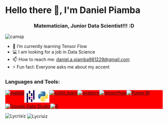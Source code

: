 <h1 aligh= "Center">Hello there 👋, I'm Daniel Piamba</h1>
<h3 align="center">Matematician, Junior Data Scientist!!! :D</h3>

<p align="left"> <img src="https://komarev.com/ghpvc/?username=Lycrisiz&label=Profile%20views&color=0e75b6&style=flat" alt="camsp" /> </p>

- 📙 I’m currently learning Tensor Flow
- 💻 I am looking for a job in Data Science
- 📫 How to reach me: daniel.a.piamba981229@gmail.com
- ⚡ Fun fact: Everyone asks me about my accent

<p align="left">
</p>
<h3 align="left">Languages and Tools:</h3>
<p align="left" style="display:flex; flex-wrap:wrap; background-color: red;"> 
  <a href="https://www.mathworks.com/" target="_blank" rel="noreferrer"> 
    <img src="https://upload.wikimedia.org/wikipedia/commons/2/21/Matlab_Logo.png" alt="matlab" width="40" height="40"/> </a> 
  <a href="https://pandas.pydata.org/" target="_blank" rel="noreferrer"> 
    <img src="https://raw.githubusercontent.com/devicons/devicon/2ae2a900d2f041da66e950e4d48052658d850630/icons/pandas/pandas-original.svg" alt="pandas" width="40" height="40"/> </a> 
  <a href="https://www.python.org" target="_blank" rel="noreferrer"> 
      <img src="https://raw.githubusercontent.com/devicons/devicon/master/icons/python/python-original.svg" alt="python" width="40" height="40"/> </a> 
  <a href="https://scikit-learn.org/" target="_blank" rel="noreferrer"> 
      <img src="https://upload.wikimedia.org/wikipedia/commons/0/05/Scikit_learn_logo_small.svg" alt="scikit_learn" width="40" height="40"/> </a> 
  <a href="https://seaborn.pydata.org/" target="_blank" rel="noreferrer"> 
      <img src="https://seaborn.pydata.org/_images/logo-mark-lightbg.svg" alt="seaborn" width="40" height="40"/> </a> 
  <a href="https://www.tensorflow.org" target="_blank" rel="noreferrer"> 
      <img src="https://www.vectorlogo.zone/logos/tensorflow/tensorflow-icon.svg" alt="tensorflow" width="40" height="40"/> </a>
  <a href="https://powerbi.microsoft.com/" target="_blank" rel="noreferrer"> 
    <img src="https://www.vectorlogo.zone/logos/microsoft_powerbi/microsoft_powerbi-icon.svg" alt="Power BI" width="40" height="40"/>  </a> 
  <a href="https://datastudio.google.com/" target="_blank" rel="noreferrer"> 
    <img src="https://www.vectorlogo.zone/logos/google_analytics/google_analytics-icon.svg" alt="Google Data Studio" width="40" height="40"/> </a> 
  <a href="https://www.r-project.org/" target="_blank" rel="noreferrer"> 
    <img src="https://www.vectorlogo.zone/logos/r-project/r-project-icon.svg" alt="R" width="40" height="40"/> </a>
</p>

<p><img align="left" src="https://github-readme-stats.vercel.app/api/top-langs?username=Lycrisiz&show_icons=true&locale=en" alt="Lycrisiz" /></p>

<p>&nbsp;<img align="center" src="https://github-readme-stats.vercel.app/api?username=Lycrisiz&show_icons=true&locale=en&hide_rank=true&card_width=300px" alt="Lycrisiz" /></p>











